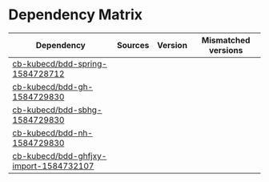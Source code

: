 # Dependency Matrix

Dependency | Sources | Version | Mismatched versions
---------- | ------- | ------- | -------------------
[cb-kubecd/bdd-spring-1584728712](https://github.com/cb-kubecd/bdd-spring-1584728712.git) |  | []() | 
[cb-kubecd/bdd-gh-1584729830](https://github.com/cb-kubecd/bdd-gh-1584729830.git) |  | []() | 
[cb-kubecd/bdd-sbhg-1584729830](https://github.com/cb-kubecd/bdd-sbhg-1584729830.git) |  | []() | 
[cb-kubecd/bdd-nh-1584729830](https://github.com/cb-kubecd/bdd-nh-1584729830.git) |  | []() | 
[cb-kubecd/bdd-ghfjxy-import-1584732107](https://github.com/cb-kubecd/bdd-ghfjxy-import-1584732107.git) |  | []() | 
